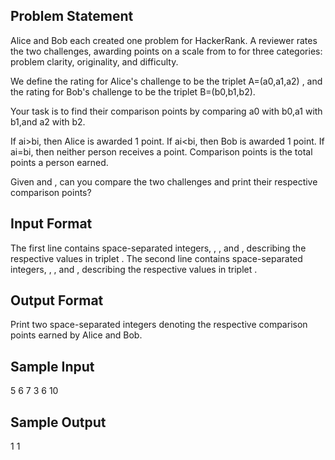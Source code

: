 ## Problem Statement
Alice and Bob each created one problem for HackerRank. A reviewer rates the two challenges, awarding points on a scale from  to  for three categories: problem clarity, originality, and difficulty.

We define the rating for Alice's challenge to be the triplet A=(a0,a1,a2) , and the rating for Bob's challenge to be the triplet B=(b0,b1,b2).

Your task is to find their comparison points by comparing a0 with b0,a1  with b1,and  a2 with b2.

If ai>bi, then Alice is awarded 1 point.
If ai<bi, then Bob is awarded 1 point.
If ai=bi, then neither person receives a point.
Comparison points is the total points a person earned.

Given  and , can you compare the two challenges and print their respective comparison points?

## Input Format

The first line contains  space-separated integers, , , and , describing the respective values in triplet . 
The second line contains  space-separated integers, , , and , describing the respective values in triplet .


## Output Format

Print two space-separated integers denoting the respective comparison points earned by Alice and Bob.

## Sample Input

5 6 7
3 6 10
## Sample Output

1 1 